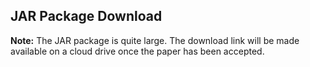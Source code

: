 ## JAR Package Download

**Note:** The JAR package is quite large. The download link will be made available on a cloud drive once the paper has been accepted.